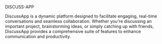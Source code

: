 DISCUSS-APP

DiscussApp is a dynamic platform designed to facilitate engaging, real-time conversations and seamless collaboration. Whether you're discussing an important project, brainstorming ideas, or simply catching up with friends, DiscussApp provides a comprehensive suite of features to enhance communication and productivity.
